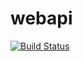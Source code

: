 # webapi

[![Build Status](https://travis-ci.org/elifarmagan/webapi.svg?branch=master)](https://travis-ci.org/elifarmagan/webapi)